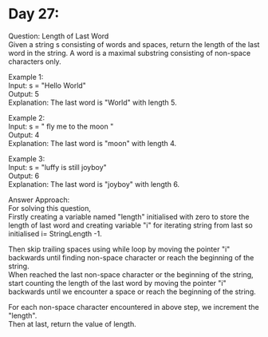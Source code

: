 # Day 27:
Question: Length of Last Word<br/>
Given a string s consisting of words and spaces, return the length of the last word in the string.
A word is a maximal substring consisting of non-space characters only.<br/>

Example 1:<br/>
Input: s = "Hello World"<br/>
Output: 5<br/>
Explanation: The last word is "World" with length 5.<br/>

Example 2:<br/>
Input: s = "   fly me   to   the moon  "<br/>
Output: 4<br/>
Explanation: The last word is "moon" with length 4.<br/>

Example 3:<br/>
Input: s = "luffy is still joyboy"<br/>
Output: 6<br/>
Explanation: The last word is "joyboy" with length 6.<br/>


Answer Approach:<br/>
For solving this question,<br/>
Firstly creating a variable named "length" initialised with zero to store the length of last word and creating variable "i" for iterating string from last so initialised i= StringLength -1.<br/>

Then skip trailing spaces using while loop by moving the pointer "i" backwards until finding non-space character or reach the beginning of the string.<br/>
When reached the last non-space character or the beginning of the string, start counting the length of the last word by moving the pointer "i" backwards until we encounter a space or reach the beginning of the string.<br/>

For each non-space character encountered in above step, we increment the "length".<br/>
Then at last, return the value of length. <br/>

